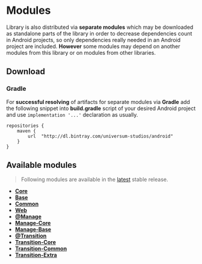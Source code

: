 Modules
===============

Library is also distributed via **separate modules** which may be downloaded as standalone parts of
the library in order to decrease dependencies count in Android projects, so only dependencies really
needed in an Android project are included. **However** some modules may depend on another modules
from this library or on modules from other libraries.

## Download ##

### Gradle ###

For **successful resolving** of artifacts for separate modules via **Gradle** add the following snippet
into **build.gradle** script of your desired Android project and use `implementation '...'` declaration
as usually.

    repositories {
        maven {
            url  "http://dl.bintray.com/universum-studios/android"
        }
    }

## Available modules ##
> Following modules are available in the [latest](https://bitbucket.org/android-universum/fragments/downloads "Downloads page") stable release.

- **[Core](https://bitbucket.org/android-universum/fragments/src/master/library-core)**
- **[Base](https://bitbucket.org/android-universum/fragments/src/master/library-base)**
- **[Common](https://bitbucket.org/android-universum/fragments/src/master/library-common)**
- **[Web](https://bitbucket.org/android-universum/fragments/src/master/library-web)**
- **[@Manage](https://bitbucket.org/android-universum/fragments/src/master/library-manage_group)**
- **[Manage-Core](https://bitbucket.org/android-universum/fragments/src/master/library-manage-core)**
- **[Manage-Base](https://bitbucket.org/android-universum/fragments/src/master/library-manage-base)**
- **[@Transition](https://bitbucket.org/android-universum/fragments/src/master/library-transition_group)**
- **[Transition-Core](https://bitbucket.org/android-universum/fragments/src/master/library-transition-core)**
- **[Transition-Common](https://bitbucket.org/android-universum/fragments/src/master/library-transition-common)**
- **[Transition-Extra](https://bitbucket.org/android-universum/fragments/src/master/library-transition-extra)**
